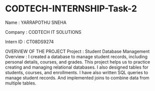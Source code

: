 # CODTECH-INTERNSHIP-Task-2

Name : YARRAPOTHU SNEHA

Company : CODTECH IT SOLUTIONS

Intern ID : CT08DS9274

OVERVIEW OF THE PROJECT
Project : Student Database Management
Overview : I created a database to manage student records, including
personal details, courses, and grades. This project helps us to
practice creating and managing relational databases. I also designed
tables for students, courses, and enrollments. I have also written SQL
queries to manage student records. And implemented joins to
combine data from multiple tables.

